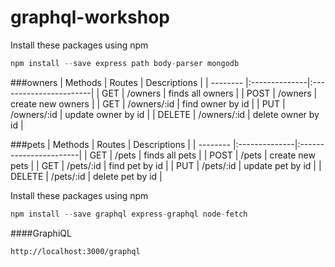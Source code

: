 # graphql-workshop

Install these packages using npm
```javascript
npm install --save express path body-parser mongodb
```
###owners
| Methods  | Routes        | Descriptions           |
| -------- |:--------------|:-----------------------|
| GET      | /owners       | finds all owners       |
| POST     | /owners       | create new owners      |
| GET      | /owners/:id   | find owner by id       |
| PUT      | /owners/:id   | update owner by id     |
| DELETE   | /owners/:id   | delete owner by id     |

###pets
| Methods  | Routes        | Descriptions           |
| -------- |:--------------|:-----------------------|
| GET      | /pets         | finds all pets         |
| POST     | /pets         | create new pets        |
| GET      | /pets/:id     | find pet by id         |
| PUT      | /pets/:id     | update pet by id       |
| DELETE   | /pets/:id     | delete pet by id       |


Install these packages using npm

```javascript
npm install --save graphql express-graphql node-fetch
```

####GraphiQL
```
http://localhost:3000/graphql
```
